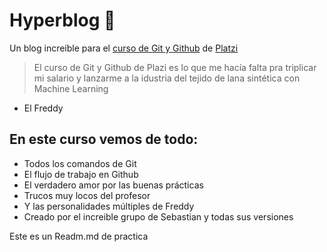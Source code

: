 # Hyperblog 💚
Un blog increible para el [curso de Git y Github](https://platzi.com/cursos/git-github/ "curso de Git y Github") de [Platzi](https://platzi.com/ "Platzi")

> El curso de Git y Github de Plazi es lo que me hacía falta pra triplicar mi salario y lanzarme a la idustria del tejido de lana sintética con Machine Learning
- El Freddy

## En este curso vemos de todo:
- Todos los comandos de Git
- El flujo de trabajo en Github
- El verdadero amor por las buenas prácticas
- Trucos muy locos del profesor
- Y las personalidades múltiples de Freddy
- Creado por el increible grupo de Sebastian y todas sus versiones

Este es un Readm.md de practica
